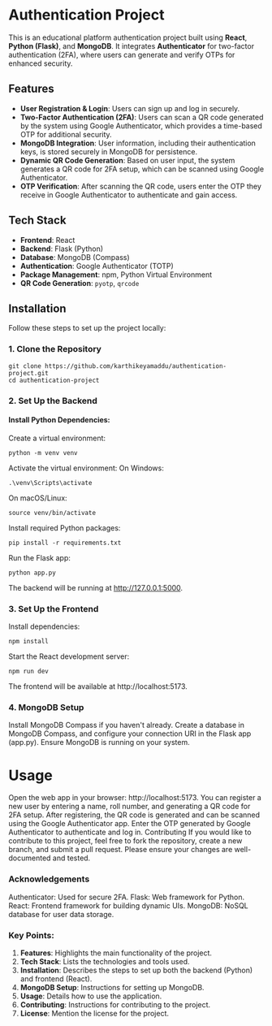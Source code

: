 # Authentication Project

This is an educational platform authentication project built using **React**, **Python (Flask)**, and **MongoDB**. It integrates **Authenticator** for two-factor authentication (2FA), where users can generate and verify OTPs for enhanced security.

## Features

- **User Registration & Login**: Users can sign up and log in securely.
- **Two-Factor Authentication (2FA)**: Users can scan a QR code generated by the system using Google Authenticator, which provides a time-based OTP for additional security.
- **MongoDB Integration**: User information, including their authentication keys, is stored securely in MongoDB for persistence.
- **Dynamic QR Code Generation**: Based on user input, the system generates a QR code for 2FA setup, which can be scanned using Google Authenticator.
- **OTP Verification**: After scanning the QR code, users enter the OTP they receive in Google Authenticator to authenticate and gain access.

## Tech Stack

- **Frontend**: React
- **Backend**: Flask (Python)
- **Database**: MongoDB (Compass)
- **Authentication**: Google Authenticator (TOTP)
- **Package Management**: npm, Python Virtual Environment
- **QR Code Generation**: `pyotp`, `qrcode`

## Installation

Follow these steps to set up the project locally:

### 1. Clone the Repository

```
git clone https://github.com/karthikeyamaddu/authentication-project.git
cd authentication-project
```
### 2. Set Up the Backend
#### Install Python Dependencies:
  Create a virtual environment:

```
python -m venv venv
```
Activate the virtual environment:
  On Windows:
  ```
.\venv\Scripts\activate
```
On macOS/Linux:
```
source venv/bin/activate
```
Install required Python packages:
```
pip install -r requirements.txt
```
Run the Flask app:
```
python app.py
```
The backend will be running at http://127.0.0.1:5000.

### 3. Set Up the Frontend

Install dependencies:
```
npm install
```
Start the React development server:
```
npm run dev
```
The frontend will be available at http://localhost:5173.

### 4. MongoDB Setup
  Install MongoDB Compass if you haven't already.
  Create a database in MongoDB Compass, and configure your connection URI in the Flask app (app.py).
  Ensure MongoDB is running on your system.

# Usage
Open the web app in your browser: http://localhost:5173.
You can register a new user by entering a name, roll number, and generating a QR code for 2FA setup.
After registering, the QR code is generated and can be scanned using the Google Authenticator app.
Enter the OTP generated by Google Authenticator to authenticate and log in.
Contributing
If you would like to contribute to this project, feel free to fork the repository, create a new branch, and submit a pull request. Please ensure your changes are well-documented and tested.


### Acknowledgements
Authenticator: Used for secure 2FA.
Flask: Web framework for Python.
React: Frontend framework for building dynamic UIs.
MongoDB: NoSQL database for user data storage.


### Key Points:

1. **Features**: Highlights the main functionality of the project.
2. **Tech Stack**: Lists the technologies and tools used.
3. **Installation**: Describes the steps to set up both the backend (Python) and frontend (React).
4. **MongoDB Setup**: Instructions for setting up MongoDB.
5. **Usage**: Details how to use the application.
6. **Contributing**: Instructions for contributing to the project.
7. **License**: Mention the license for the project.

